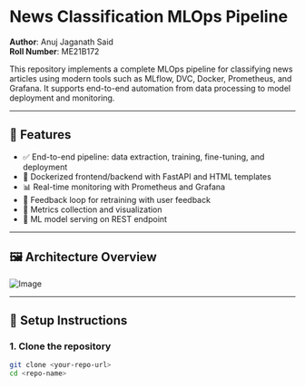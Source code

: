 # News Classification MLOps Pipeline

**Author**: Anuj Jaganath Said  
**Roll Number**: ME21B172

This repository implements a complete MLOps pipeline for classifying news articles using modern tools such as MLflow, DVC, Docker, Prometheus, and Grafana. It supports end-to-end automation from data processing to model deployment and monitoring.

---

## 📌 Features

- ✅ End-to-end pipeline: data extraction, training, fine-tuning, and deployment
- 🐳 Dockerized frontend/backend with FastAPI and HTML templates
- 📊 Real-time monitoring with Prometheus and Grafana
- 🔁 Feedback loop for retraining with user feedback
- 🎯 Metrics collection and visualization
- 🚀 ML model serving on REST endpoint

---

## 🖼️ Architecture Overview

![Image](https://github.com/user-attachments/assets/537d7f12-6c1e-43ff-9d79-e719396c51c0)

---

## 🔧 Setup Instructions

### 1. Clone the repository

```bash
git clone <your-repo-url>
cd <repo-name>
